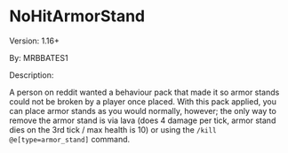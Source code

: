 # NoHitArmorStand

Version: 1.16+

By: MRBBATES1

Description:

A person on reddit wanted a behaviour pack that made it so armor stands could not be broken by a player once placed. With this pack applied, you can place armor stands as you would normally, however; the only way to remove the armor stand is via lava (does 4 damage per tick, armor stand dies on the 3rd tick / max health is 10) or using the ```/kill @e[type=armor_stand]``` command.
